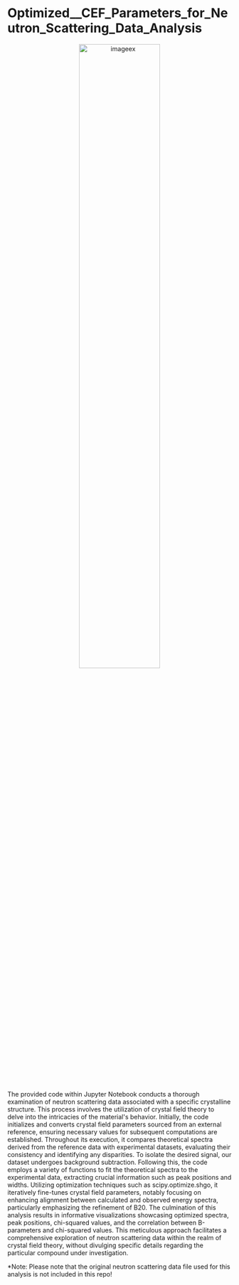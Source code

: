 # Optimized__CEF_Parameters_for_Neutron_Scattering_Data_Analysis
<p align="center">
  <img src="https://github.com/roysjmun0317/Optimized_CEF_Parameters_for_Neutron_Scattering_Data_Analysis/assets/78396618/391697bb-1e53-4cb7-8f6f-2e5ff3a92f68" alt="imageex" width="60%" />
</p>
The provided code within Jupyter Notebook conducts a thorough examination of neutron scattering data associated with a specific crystalline structure. This process involves the utilization of crystal field theory to delve into the intricacies of the material's behavior. Initially, the code initializes and converts crystal field parameters sourced from an external reference, ensuring necessary values for subsequent computations are established. Throughout its execution, it compares theoretical spectra derived from the reference data with experimental datasets, evaluating their consistency and identifying any disparities. To isolate the desired signal, our dataset undergoes background subtraction. Following this, the code employs a variety of functions to fit the theoretical spectra to the experimental data, extracting crucial information such as peak positions and widths. Utilizing optimization techniques such as scipy.optimize.shgo, it iteratively fine-tunes crystal field parameters, notably focusing on enhancing alignment between calculated and observed energy spectra, particularly emphasizing the refinement of B20. The culmination of this analysis results in informative visualizations showcasing optimized spectra, peak positions, chi-squared values, and the correlation between B-parameters and chi-squared values. This meticulous approach facilitates a comprehensive exploration of neutron scattering data within the realm of crystal field theory, without divulging specific details regarding the particular compound under investigation.

*Note:
Please note that the original neutron scattering data file used for this analysis is not included in this repo!

